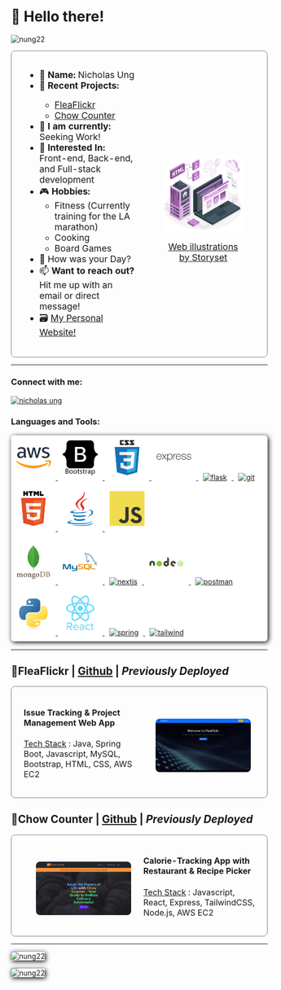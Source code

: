 <h1 align="left">👋 Hello there!</h1>

<p align="left"> <img src="https://komarev.com/ghpvc/?username=nung22&label=Profile%20views&color=0e75b6&style=flat" alt="nung22" /> </p>

<table style="border-radius: .5rem; border: gray solid 1px; padding: 1rem">
  <tr style="border-style: hidden; font-size: 1.1rem">
    <td style="width:50%">
      <ul>
        <li> 📛 <b>Name: </b>Nicholas Ung</li>
        <li> 🌱 <b>Recent Projects: </b></li>
            <ul>
                <li> <a href="https://github.com/nung22/fleaflickr"> FleaFlickr </a></li>
                <li> <a href="https://github.com/nung22/chow-counter"> Chow Counter </a></li>
            </ul>
        <li> 🔭 <b>I am currently:</b> Seeking Work!</li>
        <li> 🌽 <b>Interested In: </b>Front-end, Back-end, and Full-stack development</li>
        <li> 🎮 <b>Hobbies:</b>
          <ul>
            <li> Fitness (Currently training for the LA marathon) </li>
            <li> Cooking </li> 
            <li> Board Games </li>
          </ul>
        </li>
        <li> 💬 How was your Day? </li>
        <li> 📫 <b>Want to reach out?</b> Hit me up with an email or direct message! </li>
        <li> 🗃 <a href="https://nung22.github.io/portfolio"> My Personal Website! </a></li>
    </td>
    <td style="width:50%; padding: 2rem 2rem 1rem 3rem">
        <img src=./Assets/img/computer.gif style="width:500px; border-radius: .5rem; "/>
        <div style="text-align: center; margin-top:.8rem">
          <a href="https://storyset.com/web">Web illustrations by Storyset</a>
        </div>
    </td>
  </tr>
</table>

***

<h3 align="left">Connect with me:</h3>
<p align="left">
<a href="https://linkedin.com/in/nicholas-ung" target="blank"><img align="center" src="https://raw.githubusercontent.com/rahuldkjain/github-profile-readme-generator/master/src/images/icons/Social/linked-in-alt.svg" alt="nicholas ung" height="30" width="40" /></a>
</p>

<h3 align="left">Languages and Tools:</h3>
<div align="left" style="background-color:#ffffff; margin-bottom: 1rem; border-radius: .4rem; box-shadow: 2px 2px 10px black;"> 
<a href="https://aws.amazon.com" target="_blank" rel="noreferrer"> <img src="https://raw.githubusercontent.com/devicons/devicon/master/icons/amazonwebservices/amazonwebservices-original-wordmark.svg" alt="aws" width="70" height="70" style="margin:9px"/> </a> </a> <a href="https://getbootstrap.com" target="_blank" rel="noreferrer"> <img src="https://raw.githubusercontent.com/devicons/devicon/master/icons/bootstrap/bootstrap-plain-wordmark.svg" alt="bootstrap" width="70" height="70" style="margin:9px"/> </a> <a href="https://www.w3schools.com/css/" target="_blank" rel="noreferrer"> <img src="https://raw.githubusercontent.com/devicons/devicon/master/icons/css3/css3-original-wordmark.svg" alt="css3" width="70" height="70" style="margin:9px"/> </a> <a href="https://expressjs.com" target="_blank" rel="noreferrer"> <img src="https://raw.githubusercontent.com/devicons/devicon/master/icons/express/express-original-wordmark.svg" alt="express" width="70" height="70" style="margin:9px"/> </a> <a href="https://flask.palletsprojects.com/" target="_blank" rel="noreferrer"> <img src="https://www.vectorlogo.zone/logos/pocoo_flask/pocoo_flask-icon.svg" alt="flask" width="70" height="70" style="margin:9px"/> </a> <a href="https://git-scm.com/" target="_blank" rel="noreferrer"> <img src="https://www.vectorlogo.zone/logos/git-scm/git-scm-icon.svg" alt="git" width="70" height="70" style="margin:9px"/> </a> <a href="https://www.w3.org/html/" target="_blank" rel="noreferrer"> <img src="https://raw.githubusercontent.com/devicons/devicon/master/icons/html5/html5-original-wordmark.svg" alt="html5" width="70" height="70" style="margin:9px"/> </a> <a href="https://www.java.com" target="_blank" rel="noreferrer"> <img src="https://raw.githubusercontent.com/devicons/devicon/master/icons/java/java-original.svg" alt="java" width="70" height="70" style="margin:9px"/> </a> <a href="https://developer.mozilla.org/en-US/docs/Web/JavaScript" target="_blank" rel="noreferrer"> <img src="https://raw.githubusercontent.com/devicons/devicon/master/icons/javascript/javascript-original.svg" alt="javascript" width="70" height="70" style="margin:9px"/> </a> 

<a href="https://www.mongodb.com/" target="_blank" rel="noreferrer"> <img src="https://raw.githubusercontent.com/devicons/devicon/master/icons/mongodb/mongodb-original-wordmark.svg" alt="mongodb" width="70" height="70" style="margin:9px"/> </a> <a href="https://www.mysql.com/" target="_blank" rel="noreferrer"> <img src="https://raw.githubusercontent.com/devicons/devicon/master/icons/mysql/mysql-original-wordmark.svg" alt="mysql" width="70" height="70" style="margin:9px"/> </a> <a href="https://nextjs.org/" target="_blank" rel="noreferrer"> <img src="https://cdn.worldvectorlogo.com/logos/nextjs-2.svg" alt="nextjs" width="70" height="70" style="margin:9px"/> </a> <a href="https://nodejs.org" target="_blank" rel="noreferrer"> <img src="https://raw.githubusercontent.com/devicons/devicon/master/icons/nodejs/nodejs-original-wordmark.svg" alt="nodejs" width="70" height="70" style="margin:9px"/> </a> <a href="https://postman.com" target="_blank" rel="noreferrer"> <img src="https://www.vectorlogo.zone/logos/getpostman/getpostman-icon.svg" alt="postman" width="70" height="70" style="margin:9px"/> </a> <a href="https://www.python.org" target="_blank" rel="noreferrer"> <img src="https://raw.githubusercontent.com/devicons/devicon/master/icons/python/python-original.svg" alt="python" width="70" height="70" style="margin:9px"/> </a> <a href="https://reactjs.org/" target="_blank" rel="noreferrer"> <img src="https://raw.githubusercontent.com/devicons/devicon/master/icons/react/react-original-wordmark.svg" alt="react" width="70" height="70" style="margin:9px"/> </a> <a href="https://spring.io/" target="_blank" rel="noreferrer"> <img src="https://www.vectorlogo.zone/logos/springio/springio-icon.svg" alt="spring" width="70" height="70" style="margin:9px"/> </a> <a href="https://tailwindcss.com/" target="_blank" rel="noreferrer"> <img src="https://www.vectorlogo.zone/logos/tailwindcss/tailwindcss-icon.svg" alt="tailwind" width="70" height="70" style="margin:9px"/> </a>
</div>

***

## 📒FleaFlickr | [Github](https://github.com/nung22/fleaflickr) | *Previously Deployed*
<table style="border-radius: .5rem; border: gray solid 1px; padding: 1rem; max-width: 60rem">
  <tr style="border-style: hidden; font-size: 1rem">
    <td style="width:50%">
      <h4>Issue Tracking & Project Management Web App</h4>
      <p><span style="text-decoration: underline">Tech Stack</span> : Java, Spring Boot, Javascript, MySQL, Bootstrap, HTML, CSS, AWS EC2</p>
    </td>
    <td style="width:50%; padding: 1rem 1rem 0rem 2rem">
      <img src=./Assets/img/FleaFlickr.png style="width:500px; border-radius: .5rem; "/>
    </td>
  </tr>
</table>

## 🍜Chow Counter | [Github](https://github.com/nung22/chow-counter) | *Previously Deployed*
<table style="border-radius: .5rem; border: gray solid 1px; padding: 1rem; max-width: 60rem">
  <tr style="border-style: hidden; font-size: 1rem">
    <td style="width:50%; padding: 1rem 1rem 0rem 2rem">
      <img src=./Assets/img/ChowCounter.png style="width:500px; border-radius: .5rem; "/>
    </td>
    <td style="width:50%">
      <h4>Calorie-Tracking App with Restaurant & Recipe Picker</h4>
      <p><span style="text-decoration: underline">Tech Stack</span> : Javascript, React, Express, TailwindCSS, Node.js, AWS EC2</p>
    </td>
  </tr>
</table>

***

<p><img align="center" src="https://github-readme-stats.vercel.app/api/top-langs?username=nung22&show_icons=true&locale=en&layout=compact" alt="nung22" style="box-shadow: 2px 2px 10px black"/></p>

<p><img align="center" src="https://github-readme-streak-stats.herokuapp.com/?user=nung22&" alt="nung22" style="box-shadow: 2px 2px 10px black"/></p>
